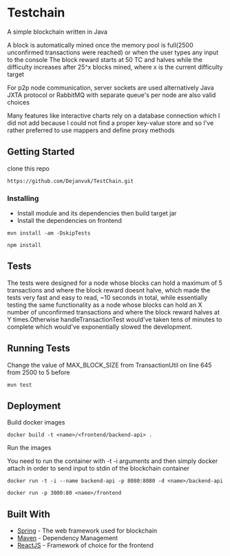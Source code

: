 # Testchain

A simple blockchain written in Java

A block is automatically mined once the memory pool is full(2500 unconfirmed transactions were reached) or when the user types any input to the console
The block reward starts at 50 TC and halves while the difficulty increases after 25^x blocks mined, where x is the current difficulty target

For p2p node communication, server sockets are used alternatively Java JXTA protocol or RabbitMQ with separate queue's per node are also valid choices

Many features like interactive charts rely on a database connection which I did not add because I could not find a proper key-value store and so I've rather preferred to use mappers and define proxy methods

## Getting Started


clone this repo

```
https://github.com/Dejanvuk/TestChain.git
```

### Installing


- Install module and its dependencies then build target jar
- Install the dependencies on frontend

```
mvn install -am -DskipTests
```

```
npm install
```

## Tests

The tests were designed for a node whose blocks can hold a maximum of 5 transactions and where the block reward doesnt halve, which made the tests very fast and easy to read, ~10 seconds in total, while 
essentially testing the same functionality as a node whose blocks can hold an X number of unconfirmed transactions and where the block reward halves at Y times.Otherwise handleTransactionTest would've taken
tens of minutes to complete which would've exponentially slowed the development.


## Running Tests

Change the value of MAX_BLOCK_SIZE from TransactionUtil on line 645 from 2500 to 5 before

```
mvn test
```

## Deployment

Build docker images

```
docker build -t <name>/<frontend/backend-api> .
```

Run the images

You need to run the container with -t -i arguments and then simply docker attach <container-id> in order to send input to stdin of the blockchain container

```
docker run -t -i --name backend-api -p 8080:8080 -d <name>/backend-api
```

```
docker run -p 3000:80 <name>/frontend
```

## Built With

* [Spring](https://spring.io/projects/spring-framework) - The web framework used for blockchain
* [Maven](https://maven.apache.org/) - Dependency Management
* [ReactJS](https://reactjs.org/) - Framework of choice for the frontend
